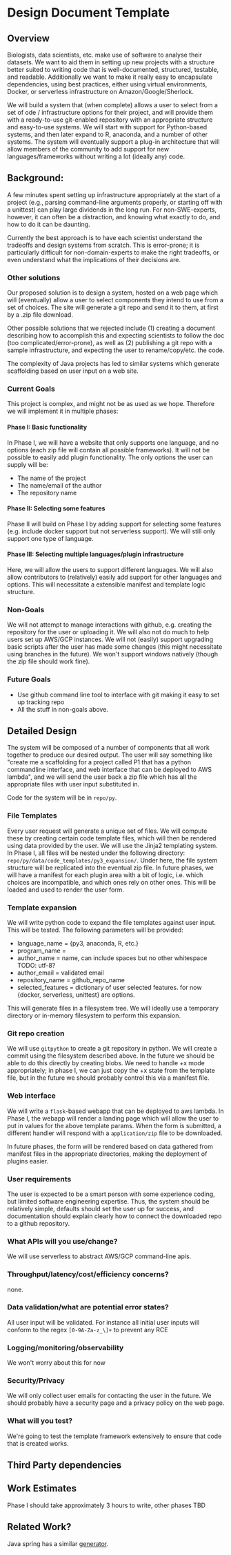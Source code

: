 # Design Document Template

## Overview

Biologists, data scientists, etc. make use of software to analyse their datasets. We want to aid them in setting up new projects with a structure better suited to writing code that is well-documented, structured, testable, and readable. Additionally we want to make it really easy to encapsulate dependencies, using best practices, either using virtual environments, Docker, or serverless infrastructure on Amazon/Google/Sherlock.  

We will build a system that (when complete) allows a user to select from a set of ode / infrastructure options for their project, and will provide them with a ready-to-use git-enabled repository with an appropriate structure and easy-to-use systems.  We will start with support for Python-based systems, and then later expand to R, anaconda, and a number of other systems. The system will eventually support a plug-in architecture that will allow members of the community to add support for new languages/frameworks without writing a lot (ideally any) code.

## Background: 

A few minutes spent setting up infrastructure appropriately at the start of a project (e.g., parsing command-line arguments properly, or starting off with a unittest) can play large dividends in the long run.  For non-SWE-experts, however, it can often be a distraction, and knowing what exactly to do, and how to do it can be daunting. 

Currently the best approach is to have each scientist understand the tradeoffs and design systems from scratch. This is error-prone; it is particularly difficult for non-domain-experts to make the right tradeoffs, or even understand what the implications of their decisions are.

### Other solutions

Our proposed solution is to design a system, hosted on a web page which will (eventually) allow a user to select components they intend to use from a set of choices. The site will generate a git repo and send it to them, at first by a .zip file download. 

Other possible solutions that we rejected include (1) creating a document describing how to accomplish this and expecting scientists to follow the doc (too complicated/error-prone), as well as (2) publishing a git repo with a sample infrastructure, and expecting the user to rename/copy/etc. the code.

The complexity of Java projects has led to similar systems which generate scaffolding based on user input on a web site.

### Current Goals

This project is complex, and might not be as used as we hope. Therefore we will implement it in multiple phases:

#### Phase I: Basic functionality

In Phase I, we will have a website that only supports one language, and no options (each zip file will contain all possible frameworks). It will not be possible to easily add plugin functionality. The only options the user can supply will be:

* The name of the project
* The name/email of the author
* The repository name


#### Phase II: Selecting some features
Phase II will build on Phase I by adding support for selecting some features (e.g. include docker support but not serverless support). We will still only support one type of language.



#### Phase III: Selecting multiple languages/plugin infrastructure

Here, we will allow the users to support different languages. We will also allow contributors to (relatively) easily add support for other languages and options. This will necessitate a extensible manifest and template logic structure.

### Non-Goals

We will not attempt to manage interactions with github, e.g. creating the repository for the user or uploading it. We will also not do much to help users set up AWS/GCP instances. We will not (easily) support upgrading basic scripts after the user has made some changes (this might necessitate using branches in the future). We won't support windows natively (though the zip file should work fine). 

### Future Goals

* Use github command line tool to interface with git making it easy to set up tracking repo
* All the stuff in non-goals above.


## Detailed Design


The system will be composed of a number of components that all work together to produce our desired output. The user will say something like "create me a scaffolding for a project called P1 that has a python commandline interface, and web interface that can be deployed to AWS lambda", and we will send the user back a zip file which has all the appropriate files with user input substituted in.

Code for the system will be in `repo/py`.


### File Templates

Every user request will generate a unique set of files. We will compute these by creating certain code template files, which will then be rendered using data provided by the user. We will use the Jinja2 templating system. In Phase I, all files will be nested under the following directory: `repo/py/data/code_templates/py3_expansion/`. Under here, the file system structure will be replicated into the eventual zip file.  In future phases, we will have a manifest for each plugin area with a bit of logic, i.e. which choices are incompatible, and which ones rely on other ones. This will be loaded and used to render the user form.

### Template expansion

We will write python code to expand the file templates against user input. This will be tested. The following parameters will be provided:
* language_name = {py3, anaconda, R, etc.}
* program_name = 
* author_name = name, can include spaces but no other whitespace TODO: utf-8?
* author_email = validated email
* repository_name = github_repo_name
* selected_features = dictionary of user selected features. for now {docker, serverless, unittest} are options.

This will generate files in a filesystem tree. We will ideally use a temporary directory or in-memory filesystem to perform this expansion.  

### Git repo creation

We will use `gitpython` to create a git repository in python. We will create a commit using the filesystem described above. In the future we should be able to do this directly by creating blobs.  We need to handle +x mode appropriately; in phase I, we can just copy the +x state from the template file, but in the future we should probably control this via a manifest file.

### Web interface

We will write a `flask`-based webapp that can be deployed to aws lambda. In Phase I, the webapp will render a landing page which will allow the user to put in values for the above template params. When the form is submitted, a different handler will respond with a `application/zip` file to be downloaded.

In future phases, the form will be rendered based on data gathered from manifest files in the appropriate directories, making the deployment of plugins easier. 


### User requirements

The user is expected to be a smart person with some experience coding, but limited software engineering expertise. Thus, the system should be relatively simple, defaults should set the user up for success, and documentation should explain clearly how to connect the downloaded repo to a github repository.

### What APIs will you use/change?
We will use serverless to abstract AWS/GCP command-line apis.


### Throughput/latency/cost/efficiency concerns?
none.

### Data validation/what are potential error states?

All user input will be validated. For instance all initial user inputs will conform to the regex `[0-9A-Za-z_\]+` to prevent any RCE


### Logging/monitoring/observability
We won't worry about this for now

### Security/Privacy
We will only collect user emails for contacting the user in the future. We should probably have a security page and a privacy policy on the web page.

### What will you test?
We're going to test the template framework extensively to ensure that code that is created works.

## Third Party dependencies

## Work Estimates
Phase I should take approximately 3 hours to write, other phases TBD

## Related Work?

Java spring has a similar [generator](https://start.spring.io).

